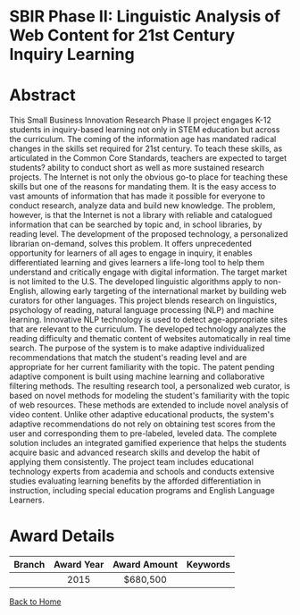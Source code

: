 
SBIR Phase II: Linguistic Analysis of Web Content for 21st Century Inquiry Learning
===================================================================================

# Abstract


This Small Business Innovation Research Phase II project engages K-12 students in inquiry-based learning not only in STEM education but across the curriculum. The coming of the information age has mandated radical changes in the skills set required for 21st century. To teach these skills, as articulated in the Common Core Standards, teachers are expected to target students? ability to conduct short as well as more sustained research projects. The Internet is not only the obvious go-to place for teaching these skills but one of the reasons for mandating them. It is the easy access to vast amounts of information that has made it possible for everyone to conduct research, analyze data and build new knowledge. The problem, however, is that the Internet is not a library with reliable and catalogued information that can be searched by topic and, in school libraries, by reading level. The development of the proposed technology, a personalized librarian on-demand, solves this problem. It offers unprecedented opportunity for learners of all ages to engage in inquiry, it enables differentiated learning and gives learners a life-long tool to help them understand and critically engage with digital information. The target market is not limited to the U.S. The developed linguistic algorithms apply to non-English, allowing early targeting of the international market by building web curators for other languages. This project blends research on linguistics, psychology of reading, natural language processing (NLP) and machine learning. Innovative NLP technology is used to detect age-appropriate sites that are relevant to the curriculum. The developed technology analyzes the reading difficulty and thematic content of websites automatically in real time search. The purpose of the system is to make adaptive individualized recommendations that match the student's reading level and are appropriate for her current familiarity with the topic. The patent pending adaptive component is built using machine learning and collaborative filtering methods. The resulting research tool, a personalized web curator, is based on novel methods for modeling the student's familiarity with the topic of web resources. These methods are extended to include novel analysis of video content. Unlike other adaptive educational products, the system's adaptive recommendations do not rely on obtaining test scores from the user and corresponding them to pre-labeled, leveled data. The complete solution includes an integrated gamified experience that helps the students acquire basic and advanced research skills and develop the habit of applying them consistently. The project team includes educational technology experts from academia and schools and conducts extensive studies evaluating learning benefits by the afforded differentiation in instruction, including special education programs and English Language Learners.  

# Award Details

|Branch|Award Year|Award Amount|Keywords|
| :---: | :---: | :---: | :---: |
||2015|$680,500||
  
  


[Back to Home](https://github.com/chrischow/dod_sbir_awards#181)